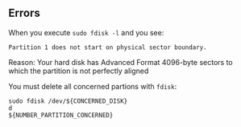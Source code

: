 Errors
------

When you execute `sudo fdisk -l` and you see:
```
Partition 1 does not start on physical sector boundary.
```

Reason: Your hard disk has Advanced Format 4096-byte sectors to    
		which the partition is not perfectly aligned

You must delete all concerned partions with `fdisk`:
```
sudo fdisk /dev/${CONCERNED_DISK}
d
${NUMBER_PARTITION_CONCERNED}
```
